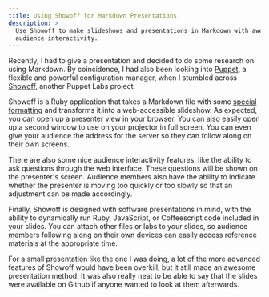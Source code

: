 ```yaml
---
title: Using Showoff for Markdown Presentations
description: >
  Use Showoff to make slideshows and presentations in Markdown with awesome
  audience interactivity.
---
```


Recently, I had to give a presentation and decided to do some research on using
Markdown. By coincidence, I had also been looking into
[Puppet](https://puppetlabs.com), a flexible and powerful configuration manager,
when I stumbled across [Showoff](https://github.com/puppetlabs/showoff), another
Puppet Labs project.

<!--more-->

Showoff is a Ruby application that takes a Markdown file with some [special
formatting](https://github.com/puppetlabs/showoff/blob/master/documentation/AUTHORING.rdoc)
and transforms it into a web-accessible slideshow. As expected, you can open up
a presenter view in your browser. You can also easily open up a second window to
use on your projector in full screen. You can even give your audience the
address for the server so they can follow along on their own screens.

There are also some nice audience interactivity features, like the ability to
ask questions through the web interface. These questions will be shown on the
presenter's screen. Audience members also have the ability to indicate whether
the presenter is moving too quickly or too slowly so that an adjustment can be
made accordingly.

Finally, Showoff is designed with software presentations in mind, with the
ability to dynamically run Ruby, JavaScript, or Coffeescript code included in
your slides. You can attach other files or labs to your slides, so audience
members following along on their own devices can easily access reference
materials at the appropriate time.

For a small presentation like the one I was doing, a lot of the more advanced
features of Showoff would have been overkill, but it still made an awesome
presentation method. It was also really neat to be able to say that the slides
were available on Github if anyone wanted to look at them afterwards.
